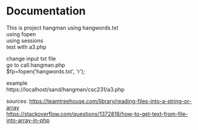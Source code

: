 Documentation
====================

This is project hangman using hangwords.txt</br>
using fopen</br>
using sessions</br>
test with a3.php</br>

change input txt file</br>
go to call.hangman.php</br>
$fp=fopen('hangwords.txt', 'r');</br>

example</br>
https://localhost/sand/hangman/csc231/a3.php</br>

sources:
https://teamtreehouse.com/library/reading-files-into-a-string-or-array</br>
https://stackoverflow.com/questions/1372816/how-to-get-text-from-file-into-array-in-php</br>